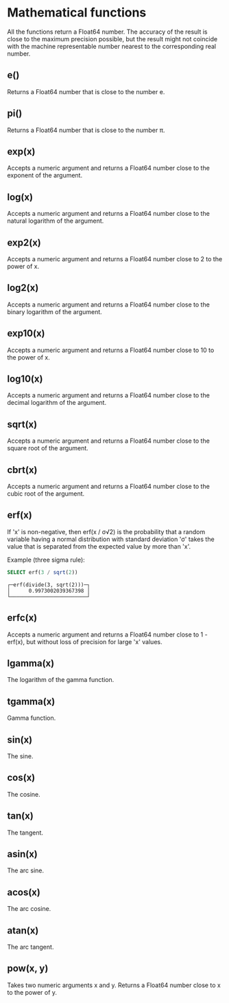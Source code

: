 # Mathematical functions

All the functions return a Float64 number. The accuracy of the result is close to the maximum precision possible, but the result might not coincide with the machine representable number nearest to the corresponding real number.

## e()

Returns a Float64 number that is close to the number e.

## pi()

Returns a Float64 number that is close to the number π.

## exp(x)

Accepts a numeric argument and returns a Float64 number close to the exponent of the argument.

## log(x)

Accepts a numeric argument and returns a Float64 number close to the natural logarithm of the argument.

## exp2(x)

Accepts a numeric argument and returns a Float64 number close to 2 to the power of x.

## log2(x)

Accepts a numeric argument and returns a Float64 number close to the binary logarithm of the argument.

## exp10(x)

Accepts a numeric argument and returns a Float64 number close to 10 to the power of x.

## log10(x)

Accepts a numeric argument and returns a Float64 number close to the decimal logarithm of the argument.

## sqrt(x)

Accepts a numeric argument and returns a Float64 number close to the square root of the argument.

## cbrt(x)

Accepts a numeric argument and returns a Float64 number close to the cubic root of the argument.

## erf(x)

If 'x' is non-negative, then erf(x / σ√2)<g> is the probability that a random variable having a normal distribution with standard deviation 'σ' takes the value that is separated from the expected value by more than 'x'.

Example (three sigma rule):

```sql
SELECT erf(3 / sqrt(2))
```

```text
┌─erf(divide(3, sqrt(2)))─┐
│      0.9973002039367398 │
└─────────────────────────┘
```

## erfc(x)

Accepts a numeric argument and returns a Float64 number close to 1 - erf(x), but without loss of precision for large 'x' values.

## lgamma(x)

The logarithm of the gamma function.

## tgamma(x)

Gamma function.

## sin(x)

The sine.

## cos(x)

The cosine.

## tan(x)

The tangent.

## asin(x)

The arc sine.

## acos(x)

The arc cosine.

## atan(x)

The arc tangent.

## pow(x, y)

Takes two numeric arguments x and y. Returns a Float64 number close to x to the power of y.
